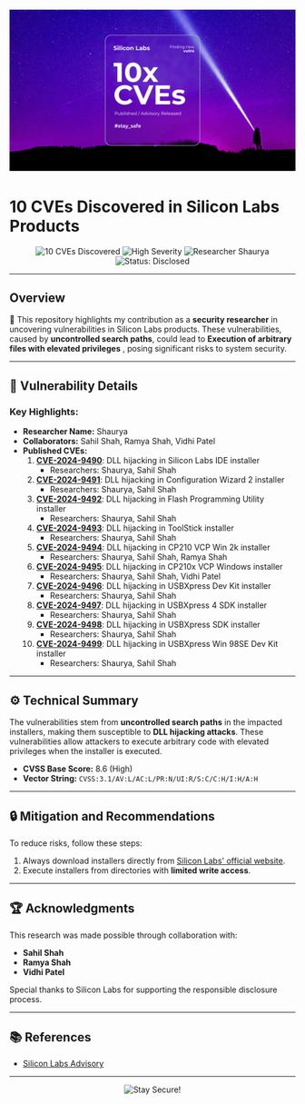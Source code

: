 # ![Silicon Labs Vulnerabilities](https://raw.githubusercontent.com/Shauryae1337/silabs_cve/refs/heads/main/cve.png)


#  10 CVEs Discovered in Silicon Labs Products
<p align="center">
  <img src="https://img.shields.io/badge/CVEs-10-red?style=for-the-badge&logo=cve" alt="10 CVEs Discovered">
  <img src="https://img.shields.io/badge/Severity-High-critical?style=for-the-badge&logo=alert" alt="High Severity">
  <img src="https://img.shields.io/badge/Researcher-Shaurya-blue?style=for-the-badge&logo=github" alt="Researcher Shaurya">
  <img src="https://img.shields.io/badge/Status-Disclosed-success?style=for-the-badge&logo=shield" alt="Status: Disclosed">
</p>

---

## Overview
🎯 This repository highlights my contribution as a **security researcher** in uncovering vulnerabilities in Silicon Labs products. These vulnerabilities, caused by **uncontrolled search paths**, could lead to **Execution of arbitrary files with elevated privileges** , posing significant risks to system security.

---

## 🚨 Vulnerability Details

### Key Highlights:
- **Researcher Name:** Shaurya  
- **Collaborators:** Sahil Shah, Ramya Shah, Vidhi Patel  
- **Published CVEs:**  
  1. **[CVE-2024-9490](https://www.cve.org/CVERecord?id=CVE-2024-9490)**: DLL hijacking in Silicon Labs IDE installer  
     - Researchers: Shaurya, Sahil Shah  
  2. **[CVE-2024-9491](https://www.cve.org/CVERecord?id=CVE-2024-9491)**: DLL hijacking in Configuration Wizard 2 installer  
     - Researchers: Shaurya, Sahil Shah  
  3. **[CVE-2024-9492](https://www.cve.org/CVERecord?id=CVE-2024-9492)**: DLL hijacking in Flash Programming Utility installer  
     - Researchers: Shaurya, Sahil Shah  
  4. **[CVE-2024-9493](https://www.cve.org/CVERecord?id=CVE-2024-9493)**: DLL hijacking in ToolStick installer  
     - Researchers: Shaurya, Sahil Shah  
  5. **[CVE-2024-9494](https://www.cve.org/CVERecord?id=CVE-2024-9494)**: DLL hijacking in CP210 VCP Win 2k installer  
     - Researchers: Shaurya, Sahil Shah, Ramya Shah  
  6. **[CVE-2024-9495](https://www.cve.org/CVERecord?id=CVE-2024-9495)**: DLL hijacking in CP210x VCP Windows installer  
     - Researchers: Shaurya, Sahil Shah, Vidhi Patel  
  7. **[CVE-2024-9496](https://www.cve.org/CVERecord?id=CVE-2024-9496)**: DLL hijacking in USBXpress Dev Kit installer  
     - Researchers: Shaurya, Sahil Shah  
  8. **[CVE-2024-9497](https://www.cve.org/CVERecord?id=CVE-2024-9497)**: DLL hijacking in USBXpress 4 SDK installer  
     - Researchers: Shaurya, Sahil Shah  
  9. **[CVE-2024-9498](https://www.cve.org/CVERecord?id=CVE-2024-9498)**: DLL hijacking in USBXpress SDK installer  
     - Researchers: Shaurya, Sahil Shah  
  10. **[CVE-2024-9499](https://www.cve.org/CVERecord?id=CVE-2024-9499)**: DLL hijacking in USBXpress Win 98SE Dev Kit installer  
      - Researchers: Shaurya, Sahil Shah  

---

## ⚙️ Technical Summary
The vulnerabilities stem from **uncontrolled search paths** in the impacted installers, making them susceptible to **DLL hijacking attacks**. These vulnerabilities allow attackers to execute arbitrary code with elevated privileges when the installer is executed.

- **CVSS Base Score:** 8.6 (High)  
- **Vector String:** `CVSS:3.1/AV:L/AC:L/PR:N/UI:R/S:C/C:H/I:H/A:H`

---

## 🔒 Mitigation and Recommendations
To reduce risks, follow these steps:  
1. Always download installers directly from [Silicon Labs' official website](https://www.silabs.com).  
2. Execute installers from directories with **limited write access**.  

---

## 🏆 Acknowledgments
This research was made possible through collaboration with:  
- **Sahil Shah**  
- **Ramya Shah**  
- **Vidhi Patel**  

Special thanks to Silicon Labs for supporting the responsible disclosure process.

---

## 📚 References
- [Silicon Labs Advisory]([https://www.silabs.com/security](https://community.silabs.com/068Vm00000JUQwd))  

---

<p align="center">
  <img src="https://media.giphy.com/media/QMkPpxPDYY0fu/giphy.gif" alt="Stay Secure!" width="600"/>
</p>
